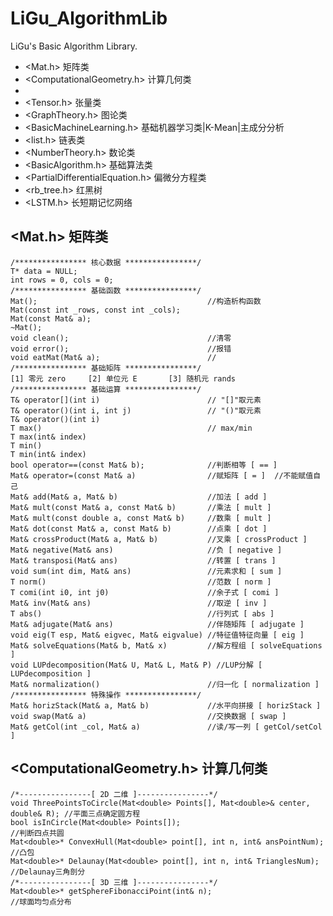 # LiGu_AlgorithmLib
LiGu's Basic Algorithm Library.  
* <Mat.h>                   矩阵类  
* <ComputationalGeometry.h> 计算几何类  
*   
* <Tensor.h>                张量类  
* <GraphTheory.h>           图论类 
* <BasicMachineLearning.h>  基础机器学习类|K-Mean|主成分分析 
* <list.h>                  链表类  
* <NumberTheory.h>          数论类
* <BasicAlgorithm.h>        基础算法类  
* <PartialDifferentialEquation.h>   偏微分方程类  
* <rb_tree.h>               红黑树  
* <LSTM.h>                  长短期记忆网络  

## <Mat.h> 矩阵类  
```
/**************** 核心数据 ****************/
T* data = NULL;
int rows = 0, cols = 0;
/**************** 基础函数 ****************/
Mat();                                      //构造析构函数  
Mat(const int _rows, const int _cols);  
Mat(const Mat& a);  
~Mat();
void clean();                               //清零  
void error();                               //报错  
void eatMat(Mat& a);                        //
/**************** 基础矩阵 ****************/  
[1] 零元 zero		[2] 单位元 E		[3] 随机元 rands  
/**************** 基础运算 ****************/  
T& operator[](int i)                        // "[]"取元素  
T& operator()(int i, int j)                 // "()"取元素  
T& operator()(int i) 
T max()                                     // max/min 
T max(int& index) 
T min()  
T min(int& index)  
bool operator==(const Mat& b);              //判断相等 [ == ]
Mat& operator=(const Mat& a)                //赋矩阵 [ = ]  //不能赋值自己
Mat& add(Mat& a, Mat& b)                    //加法 [ add ]
Mat& mult(const Mat& a, const Mat& b)       //乘法 [ mult ]
Mat& mult(const double a, const Mat& b)     //数乘 [ mult ]
Mat& dot(const Mat& a, const Mat& b)        //点乘 [ dot ]
Mat& crossProduct(Mat& a, Mat& b)           //叉乘 [ crossProduct ]
Mat& negative(Mat& ans)                     //负 [ negative ]
Mat& transposi(Mat& ans)                    //转置 [ trans ]
void sum(int dim, Mat& ans)                 //元素求和 [ sum ]
T norm()                                    //范数 [ norm ]
T comi(int i0, int j0)                      //余子式 [ comi ]
Mat& inv(Mat& ans)                          //取逆 [ inv ]
T abs()                                     //行列式 [ abs ]
Mat& adjugate(Mat& ans)                     //伴随矩阵 [ adjugate ]
void eig(T esp, Mat& eigvec, Mat& eigvalue) //特征值特征向量 [ eig ]
Mat& solveEquations(Mat& b, Mat& x)         //解方程组 [ solveEquations ]
void LUPdecomposition(Mat& U, Mat& L, Mat& P) //LUP分解 [ LUPdecomposition ]
Mat& normalization()                        //归一化 [ normalization ]
/**************** 特殊操作 ****************/  
Mat& horizStack(Mat& a, Mat& b)             //水平向拼接 [ horizStack ]
void swap(Mat& a)                           //交换数据 [ swap ]
Mat& getCol(int _col, Mat& a)               //读/写一列 [ getCol/setCol ]
```

## <ComputationalGeometry.h> 计算几何类
```
/*----------------[ 2D 二维 ]----------------*/
void ThreePointsToCircle(Mat<double> Points[], Mat<double>& center, double& R); //平面三点确定圆方程
bool isInCircle(Mat<double> Points[]);                                          //判断四点共圆
Mat<double>* ConvexHull(Mat<double> point[], int n, int& ansPointNum);          //凸包
Mat<double>* Delaunay(Mat<double> point[], int n, int& TrianglesNum);           //Delaunay三角剖分
/*----------------[ 3D 三维 ]----------------*/
Mat<double>* getSphereFibonacciPoint(int& n);                                   //球面均匀点分布
```